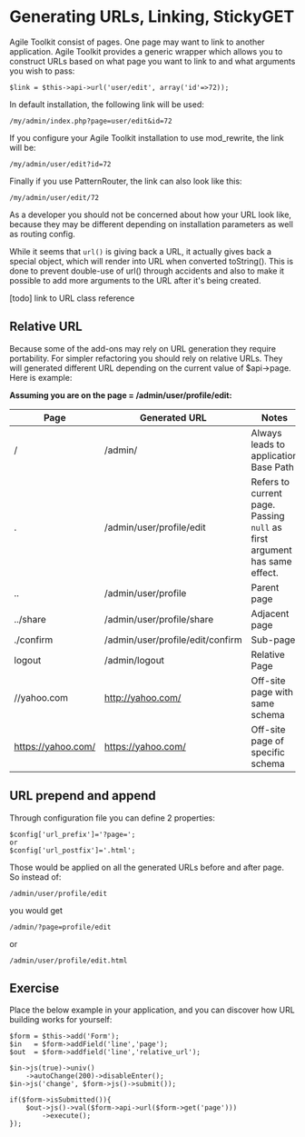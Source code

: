 # Generating URLs, Linking, StickyGET

Agile Toolkit consist of pages. One page may want to link to another application. Agile Toolkit provides a generic wrapper which allows you to construct URLs based on what page you want to link to and what arguments you wish to pass:

    $link = $this->api->url('user/edit', array('id'=>72));
    
In default installation, the following link will be used:

    /my/admin/index.php?page=user/edit&id=72
    
If you configure your Agile Toolkit installation to use mod_rewrite, the link will be:

    /my/admin/user/edit?id=72
    
Finally if you use PatternRouter, the link can also look like this:

    /my/admin/user/edit/72
    
As a developer you should not be concerned about how your URL look like, because they may be different depending on installation parameters as well as routing config.

While it seems that `url()` is giving back a URL, it actually gives back a special object, which will render into URL when converted toString(). This is done to prevent double-use of url() through accidents and also to make it possible to add more arguments to the URL after it's being created.

[todo] link to URL class reference

## Relative URL

Because some of the add-ons may rely on URL generation they require portability. For simpler refactoring you should rely on relative URLs. They will generated different URL depending on the current value of $api->page. Here is example:

**Assuming you are on the page = /admin/user/profile/edit:**

Page | Generated URL | Notes
--- | --- | ---
/ | /admin/ | Always leads to application Base Path
. | /admin/user/profile/edit | Refers to current page. Passing `null` as first argument has same effect.
.. | /admin/user/profile | Parent page
../share | /admin/user/profile/share | Adjacent page
./confirm | /admin/user/profile/edit/confirm | Sub-page
logout | /admin/logout | Relative Page
//yahoo.com | http://yahoo.com/ | Off-site page with same schema
https://yahoo.com/ | https://yahoo.com/ | Off-site page of specific schema

## URL prepend and append

Through configuration file you can define 2 properties:

    $config['url_prefix']='?page=';
    or
    $config['url_postfix']='.html';

Those would be applied on all the generated URLs before and after page. So instead of:

    /admin/user/profile/edit
    
you would get

    /admin/?page=profile/edit
    
or

    /admin/user/profile/edit.html

## Exercise

Place the below example in your application, and you can discover how URL building works for yourself:

    $form = $this->add('Form');
    $in   = $form->addField('line','page');
    $out  = $form->addfield('line','relative_url');

    $in->js(true)->univ()
        ->autoChange(200)->disableEnter();
    $in->js('change', $form->js()->submit());

    if($form->isSubmitted()){
        $out->js()->val($form->api->url($form->get('page')))
            ->execute();
    });
    
    